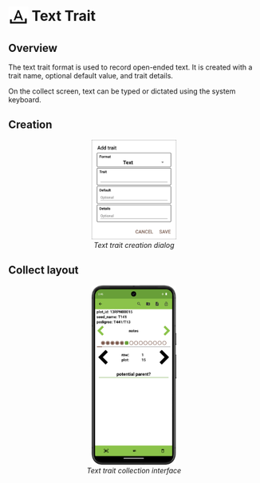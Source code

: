 <img ref="text" style="vertical-align: middle;" src="/_static/icons/formats/format-letter-matches.png" width="40px"> Text Trait
==================================================================================

Overview
--------

The text trait format is used to record open-ended text. It is created
with a trait name, optional default value, and trait details.

On the collect screen, text can be typed or dictated using the system
keyboard.

Creation
--------

<figure align="center" class="image">
  <img src="/_static/images/traits/formats/create_text.png" width="40%"> 
  <figcaption><i>Text trait creation dialog</i></figcaption> 
</figure>

Collect layout
--------------

<figure align="center" class="image">
  <img src="/_static/images/traits/formats/collect_text_framed.png" width="40%"> 
  <figcaption><i>Text trait collection interface</i></figcaption> 
</figure>
